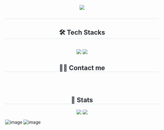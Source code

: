 <div align= "center">
    <img src="https://capsule-render.vercel.app/api?type=waving&color=auto&height=180&text=공공기관%20리뉴얼%20프로젝트&animation=fadeIn&fontColor=000000&fontSize=70" />
    </div>
    <div align= "center"> 
    <h2 style="border-bottom: 1px solid #d8dee4; color: #282d33;">  </h2>  
    <div style="font-weight: 700; font-size: 15px; text-align: center; color: #282d33;">  </div> 
    </div>
    <div align= "center">
    <h2 style="border-bottom: 1px solid #d8dee4; color: #282d33;"> 🛠️ Tech Stacks </h2> <br> 
    <div style="margin: 0 auto; text-align: center;" align= "center"> <img src="https://img.shields.io/badge/HTML5-E34F26?style=social&logo=HTML5&logoColor=white">
          <img src="https://img.shields.io/badge/Javascript-F7DF1E?style=social&logo=Javascript&logoColor=white">
          </div>
    </div>
    <div align= "center">
    <h2 style="border-bottom: 1px solid #d8dee4; color: #282d33;"> 🧑‍💻 Contact me </h2> <br> 
    <div align= "center">  </div>  <br> 
    <div align= "center">  </div> 
    </div>
    <div align= "center"> 
    <h2 style="border-bottom: 1px solid #d8dee4; color: #282d33;"> 🏅 Stats </h2> <div align= "center"> <img src="https://github-readme-stats.vercel.app/api?username=Silblin123&bg_color=180,000000,&title_color=000000&text_color=000000"
         /> <img src="https://github-readme-stats.vercel.app/api/top-langs/?username=Silblin123&layout=compact&bg_color=180,000000,&title_color=000000&text_color=000000"
           /> </div> 
    </div>
    
![image](https://github.com/user-attachments/assets/d01fb7f2-1f20-4349-8766-efb235e12ba6)
![image](https://github.com/user-attachments/assets/c2067ad6-ce1a-4b36-9ed1-8928b3ac2c05)
